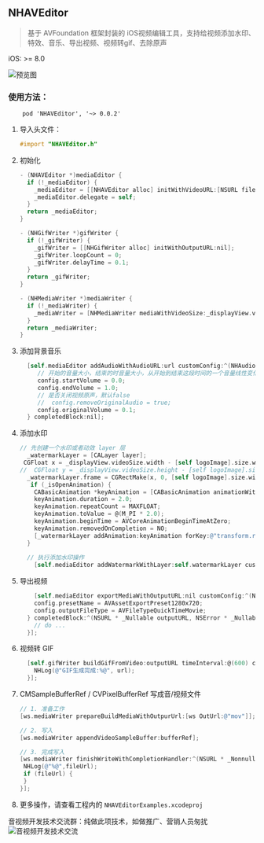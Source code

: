 ## NHAVEditor


> 基于 AVFoundation 框架封装的 iOS视频编辑工具，支持给视频添加水印、特效、音乐、导出视频、视频转gif、去除原声

iOS: >= 8.0

![预览图](https://github.com/nenhall/NHAVEditor/blob/master/preview.gif)

### 使用方法：

`    pod 'NHAVEditor', '~> 0.0.2'`

1. 导入头文件：

   ```objective-c
   #import "NHAVEditor.h"
   ```
   
2. 初始化

   ```objective-c
   - (NHAVEditor *)mediaEditor {
     if (!_mediaEditor) {
       _mediaEditor = [[NHAVEditor alloc] initWithVideoURL:[NSURL fileURLWithPath:kMp4Path]];
       _mediaEditor.delegate = self;
     }
     return _mediaEditor;
   }
   
   - (NHGifWriter *)gifWriter {
     if (!_gifWriter) {
       _gifWriter = [[NHGifWriter alloc] initWithOutputURL:nil];
       _gifWriter.loopCount = 0;
       _gifWriter.delayTime = 0.1;
     }
     return _gifWriter;
   }
   
   - (NHMediaWriter *)mediaWriter {
     if (!_mediaWriter) {
       _mediaWriter = [NHMediaWriter mediaWithVideoSize:_displayView.videoSize fileType:AVFileTypeQuickTimeMovie];
     }
     return _mediaWriter;
   }
   ```

3. 添加背景音乐

   ```objective-c
     [self.mediaEditor addAudioWithAudioURL:url customConfig:^(NHAudioConfig * _Nonnull config) {
        // 开始的音量大小，结束的时音量大小，从开始到结束这段时间的一个音量线性变化
        config.startVolume = 0.0;
        config.endVolume = 1.0;
        // 是否关闭视频原声，默认false
        //  config.removeOriginalAudio = true;
        config.originalVolume = 0.1;
     } completedBlock:nil];
   ```

4. 添加水印

   ```objective-c
   // 先创建一个水印或者动效 layer 层
     _watermarkLayer = [CALayer layer];
    CGFloat x = _displayView.videoSize.width - [self logoImage].size.width;
   //  CGFloat y = _displayView.videoSize.height - [self logoImage].size.height;
     _watermarkLayer.frame = CGRectMake(x, 0, [self logoImage].size.width, [self logoImage].size.height);
      if (_isOpenAnimation) {
       CABasicAnimation *keyAnimation = [CABasicAnimation animationWithKeyPath:@"transform.rotation.z"];
       keyAnimation.duration = 2.0;
       keyAnimation.repeatCount = MAXFLOAT;
       keyAnimation.toValue = @(M_PI * 2.0);
       keyAnimation.beginTime = AVCoreAnimationBeginTimeAtZero;
       keyAnimation.removedOnCompletion = NO;
       [_watermarkLayer addAnimation:keyAnimation forKey:@"transform.rotation.z"];
     }
     
     // 执行添加水印操作
       [self.mediaEditor addWatermarkWithLayer:self.watermarkLayer customConfig:nil completedBlock:nil];
   
   ```

5. 导出视频

   ```objective-c
       [self.mediaEditor exportMediaWithOutputURL:nil customConfig:^(NHExporyConfig * _Nonnull config) {
       config.presetName = AVAssetExportPreset1280x720;
       config.outputFileType = AVFileTypeQuickTimeMovie;
     } completedBlock:^(NSURL * _Nullable outputURL, NSError * _Nullable error) {
       // do ...
     }];
   ```

6. 视频转 GIF

   ```objective-c
     [self.gifWriter buildGifFromVideo:outputURL timeInterval:@(600) completion:^(NSURL * _Nullable url, NSError * _Nullable error) {
       NHLog(@"GIF生成完成:%@", url);
     }];
   ```

7. CMSampleBufferRef / CVPixelBufferRef 写成音/视频文件

   ```objective-c
   // 1. 准备工作
   [ws.mediaWriter prepareBuildMediaWithOutpurUrl:[ws OutUrl:@"mov"]];
   
   // 2. 写入
   [ws.mediaWriter appendVideoSampleBuffer:bufferRef];
   
   // 3. 完成写入
   [ws.mediaWriter finishWriteWithCompletionHandler:^(NSURL * _Nonnull fileUrl) {
    NHLog(@"%@",fileUrl);
    if (fileUrl) {
    }
   }];
   ```

8. 更多操作，请查看工程内的 `NHAVEditorExamples.xcodeproj`


音视频开发技术交流群：纯做此项技术，如做推广、营销人员匆扰
![音视频开发技术交流](https://upload-images.jianshu.io/upload_images/2443108-4521b196f9f6b3a4.JPG?imageMogr2/auto-orient/strip%7CimageView2/2/w/1240)
